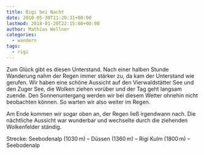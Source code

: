 ```yaml
---
title: Rigi bei Nacht
date: 2010-05-30T11:20:31+00:00
lastmod: 2018-01-20T22:15:08+00:00
author: Mathias Wellner
categories:
  - wandern
tags:
  - rigi
---
```

Zum Glück gibt es diesen Unterstand. Nach einer halben Stunde Wanderung nahm der Regen immer stärker zu, da kam der Unterstand wie gerufen. Wir haben eine schöne Aussicht auf den Vierwaldstätter See und den Zuger See, die Wolken ziehen vorüber und der Tag geht langsam zuende. Den Sonnenuntergang werden wir bei diesem Wetter ohnehin nicht beobachten können. So warten wir also weiter im Regen. 

Am Ende kommen wir sogar oben an, der Regen ließ irgendwann nach. Die nächtliche Aussicht war wunderbar und wechselte durch die ziehenden Wolkenfelder ständig. 

Strecke: Seebodenalp (1030&thinsp;m) &ndash; Düssen (1360&thinsp;m) &ndash; Rigi Kulm (1800&thinsp;m) &ndash; Seebodenalp